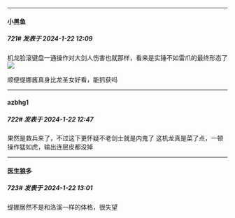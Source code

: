 
*****

####  小黑鱼  
##### 721#       发表于 2024-1-22 12:09

机龙脸滚键盘一通操作对大剑人伤害也就那样，看来是实锤不如雷爪的最终形态了<img src="https://static.saraba1st.com/image/smiley/face2017/037.png" referrerpolicy="no-referrer">

顺便缇娜酱真身比龙圣女好看，能抓获吗


*****

####  azbhg1  
##### 722#       发表于 2024-1-22 12:47

果然是救兵来了，不过这下更怀疑不老剑士就是内鬼了
这机龙真是菜了点，一顿操作猛如虎，输出连层皮都没掉


*****

####  医生狼多  
##### 723#       发表于 2024-1-22 13:01

缇娜居然不是和洛溪一样的体格，很失望

